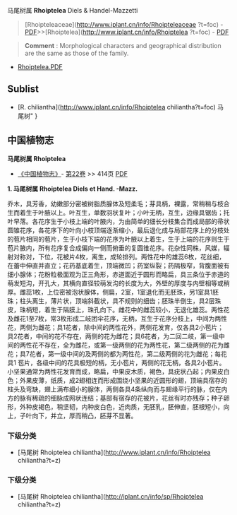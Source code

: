 马尾树属 **Rhoiptelea** Diels & Handel-Mazzetti

> [Rhoipteleaceae](http://www.iplant.cn/info/Rhoipteleaceae ?t=foc) - [PDF](http://iplant.cn/foc/pdf/Rhoipteleaceae.pdf)>>[Rhoiptelea](http://www.iplant.cn/info/Rhoiptelea ?t=foc) - [PDF](http://www.iplant.cn/foc/pdf/Rhoiptelea.pdf)

> **Comment** : 
> Morphological characters and geographical distribution are the same as those of the family.

* [Rhoiptelea.PDF](http://iplant.cn/foc/pdf/Rhoiptelea.pdf)
## Sublist
* [R.  chiliantha](http://www.iplant.cn/info/Rhoiptelea chiliantha?t=foc) 马尾树"
}
## 中国植物志

**马尾树属 Rhoiptelea**

* [《中国植物志》](http://www.iplant.cn/frps)- [第22卷](http://www.iplant.cn/frps/vol/22) >> 414页 [PDF](http://www.iplant.cn/frps/pdf/22/414y.pdf)

**1. 马尾树属 Rhoiptelea Diels et Hand. -Mazz.**

乔木，具芳香，幼嫩部分密被树脂质腺体及短柔毛；芽具柄，裸露，常稍稍与枝合生而着生于叶腋以上。叶互生，单数羽状复叶；小叶无柄，互生，边缘具锯齿；托叶早落。各花序生于小枝上端的叶腋内，为由简单的细长分枝集合而成局部的帚状圆锥花序，各花序下的叶向小枝顶端逐渐缩小，最后退化成与局部花序上的分枝处的苞片相同的苞片，生于小枝下端的花序为叶腋以上着生，生于上端的花序则生于苞片腋内，所有花序复合成偏向一侧而俯垂的复圆锥花序。花杂性同株，风媒，辐射对称对，下位，花被片4枚，离生，成轮排列。两性花中的雄蕊6枚，花丝细，在蕾中伸直并直立；花药基底着生，顶端微凹；药室纵裂；药隔极窄，背腹面被有细小腺体；花粉粒极面观为正三角形，赤道面近于圆形而略扁，具三条位于赤道的萌发短沟，开孔大，其横向直径较萌发沟的长度为大，外壁的厚度与内壁相等或稍厚。雌蕊1枚，上位密被泡状腺体，侧扁，2室，1室退化而无胚珠，另1室具1胚珠；柱头离生，薄片状，顶端斜截状，具不规则的细齿；胚珠半倒生，具2层珠皮，珠柄短，着生于隔膜上，珠孔向下。雌花中的雌蕊较小，无退化雄蕊。两性花及雌花1至7枚，常3枚形成二岐团伞花序，无柄，互生于花序分枝上，中间为两性花，两侧为雌花；具1花者，除中间的两性花外，两侧花发育，仅各具2小苞片；具2花者，中间的花不存在，两侧的花为雌花；具6花者，为二回二岐，第一级中间的两性花不存在，全为雌花，或第一级两侧的花为两性花，第二级两侧的花为雌花；具7花者，第一级中间的及两侧的都为两性花，第二级两侧的花为雌花；每花具1 苞片，各级中间的花具极短的柄，无小苞片，两侧的花无柄，各具2小苞片。小坚果通常为两性花发育而成，略扁，中果皮木质，褐色，具疣状凸起；内果皮白色；外果皮薄，纸质，成2翅相连而形成围绕小坚果的近圆形的翅，顶端具宿存的柱头及弯缺，翅上满布细小的腺体，两侧各具4条纵向而与翅缘平行的脉，仅在内方的脉有稀疏的细脉成网状连结；基部有宿存的花被片，花丝有时亦残存；种子卵形，外种皮褐色，稍坚韧，内种皮白色，近肉质，无胚乳，胚伸直，胚根短小，向上，子叶向下，并立，厚而稍凸，胚芽不显著。

### 下级分类
* [马尾树  Rhoiptelea chiliantha](http://www.iplant.cn/info/Rhoiptelea chiliantha?t=z)

### 下级分类
* [马尾树  Rhoiptelea chiliantha](http://iplant.cn/info/sp/Rhoiptelea chiliantha?t=z)
